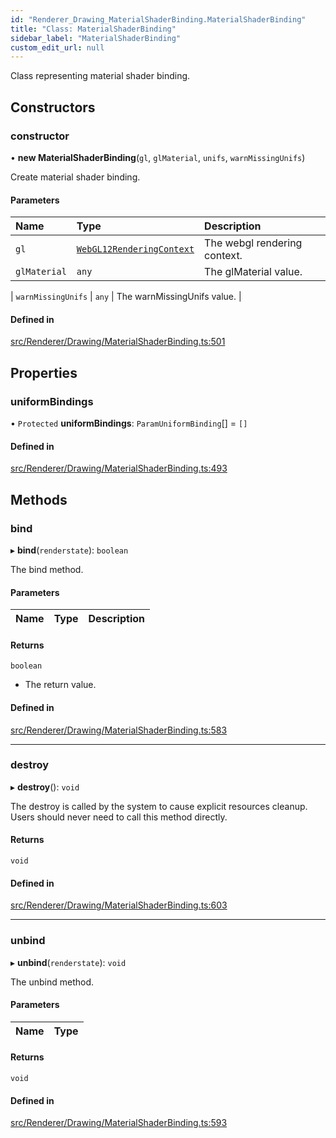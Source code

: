 ```yaml
---
id: "Renderer_Drawing_MaterialShaderBinding.MaterialShaderBinding"
title: "Class: MaterialShaderBinding"
sidebar_label: "MaterialShaderBinding"
custom_edit_url: null
---
```




Class representing material shader binding.

## Constructors

### constructor

• **new MaterialShaderBinding**(`gl`, `glMaterial`, `unifs`, `warnMissingUnifs`)

Create material shader binding.

#### Parameters

| Name | Type | Description |
| :------ | :------ | :------ |
| `gl` | [`WebGL12RenderingContext`](../types/Renderer_types_webgl.WebGL12RenderingContext) | The webgl rendering context. |
| `glMaterial` | `any` | The glMaterial value. |

| `warnMissingUnifs` | `any` | The warnMissingUnifs value. |

#### Defined in

[src/Renderer/Drawing/MaterialShaderBinding.ts:501](https://github.com/ZeaInc/zea-engine/blob/976b47e27/src/Renderer/Drawing/MaterialShaderBinding.ts#L501)

## Properties

### uniformBindings

• `Protected` **uniformBindings**: `ParamUniformBinding`[] = `[]`

#### Defined in

[src/Renderer/Drawing/MaterialShaderBinding.ts:493](https://github.com/ZeaInc/zea-engine/blob/976b47e27/src/Renderer/Drawing/MaterialShaderBinding.ts#L493)

## Methods

### bind

▸ **bind**(`renderstate`): `boolean`

The bind method.

#### Parameters

| Name | Type | Description |
| :------ | :------ | :------ |


#### Returns

`boolean`

- The return value.

#### Defined in

[src/Renderer/Drawing/MaterialShaderBinding.ts:583](https://github.com/ZeaInc/zea-engine/blob/976b47e27/src/Renderer/Drawing/MaterialShaderBinding.ts#L583)

___

### destroy

▸ **destroy**(): `void`

The destroy is called by the system to cause explicit resources cleanup.
Users should never need to call this method directly.

#### Returns

`void`

#### Defined in

[src/Renderer/Drawing/MaterialShaderBinding.ts:603](https://github.com/ZeaInc/zea-engine/blob/976b47e27/src/Renderer/Drawing/MaterialShaderBinding.ts#L603)

___

### unbind

▸ **unbind**(`renderstate`): `void`

The unbind method.

#### Parameters

| Name | Type |
| :------ | :------ |


#### Returns

`void`

#### Defined in

[src/Renderer/Drawing/MaterialShaderBinding.ts:593](https://github.com/ZeaInc/zea-engine/blob/976b47e27/src/Renderer/Drawing/MaterialShaderBinding.ts#L593)

